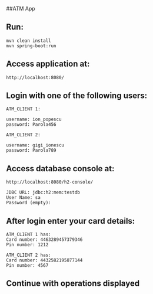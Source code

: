 ##ATM App

## Run:

```
mvn clean install
mvn spring-boot:run
```

## Access application at:

```
http://localhost:8080/
```
## Login with one of the following users:

```
ATM_CLIENT 1:

username: ion_popescu
password: Parola456

ATM_CLIENT 2:

username: gigi_ionescu
password: Parola789
```

## Access database console at:

```
http://localhost:8080/h2-console/

JDBC URL: jdbc:h2:mem:testdb
User Name: sa
Password (empty):
```
## After login enter your card details:

```
ATM_CLIENT 1 has:
Card number: 4463289457379346
Pin number: 1212

ATM_CLIENT 2 has:
Card number: 4432582195877144
Pin number: 4567
```
## Continue with operations displayed
